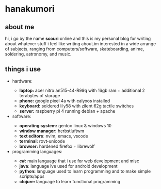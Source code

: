 <head>
  <link rel="stylesheet" href="/resources/public/css/style.css" />
</head>
<h1 class="title">hanakumori</h1>

<h2>about me</h3>

hi, i go by the name <strong>scouri</strong>  online and this is my personal blog for writing about whatever stuff i feel like writing about.im interested in a wide arrange of subjects, ranging from computers/software, skateboarding, anime, soldering, astronomy, and music. 
<h2> things i use</h3>
<ul>
    <li>hardware:</li>
    <ul>
      <li><b>laptop:</b> acer nitro an515-44-R99q with 16gb ram + additional 2 terabytes of storage</li>
      <li><b>phone:</b> google pixel 4a with calyxos installed
      <li><b>keyboard:</b> soldered lily58 with zilent 62g tactile switches
      <li><b>server:</b> raspberry pi 4 running debian + apache
    </ul>
    <li>software:</li>
    <ul>
        <li><b>operating system:</b> gentoo linux & windows 10</li>
        <li><b>window manager:</b> herbstluftwm</li>
        <li><b>text editors:</b> nvim, emacs, vscode</li>
        <li><b>terminal:</b> rxvt-unicode</li>
        <li><b>browser:</b> hardened firefox + librewolf</li>
    </ul>
    <li>programming languages:</li>
    <ul>
      <li><b>c#:</b> main language that i use for web development and misc</li>
      <li><b>java:</b> language ive used for android development
      <li><b>python:</b> language used to learn programming and to make simple scripts/apps
      <li><b>clojure:</b> language to learn functional programming
</ul>
